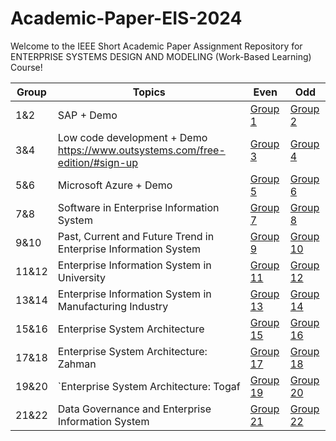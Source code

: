 # Academic-Paper-EIS-2024
Welcome to the IEEE Short Academic Paper Assignment Repository for ENTERPRISE SYSTEMS DESIGN AND MODELING (Work-Based Learning) Course!

|       Group         |Topics                          |Even| Odd|
|----------------|-------------------------------|-|-|
|1&2|SAP + Demo           |<a href="" >Group 1</a>|<a href="" >Group 2</a>|
|3&4          |Low code development + Demo https://www.outsystems.com/free-edition/#sign-up          |<a href="" >Group 3</a>|<a href="" >Group 4</a>|
|5&6          |Microsoft Azure + Demo|<a href="" >Group 5</a>|<a href="" >Group 6</a>|
|7&8          |Software in Enterprise Information System|<a href="" >Group 7</a>|<a href="" >Group 8</a>|
|9&10          |Past, Current and Future Trend in Enterprise Information System|<a href="" >Group 9</a>|<a href="" >Group 10</a>|
|11&12          |Enterprise Information System in University|<a href="" >Group 11</a>|<a href="" >Group 12</a>|
|13&14          |Enterprise Information System in Manufacturing Industry|<a href="" >Group 13</a>|<a href="" >Group 14</a>|
|15&16          |Enterprise System Architecture|<a href="" >Group 15</a>|<a href="" >Group 16</a>|
|17&18          |Enterprise System Architecture: Zahman|<a href="" >Group 17</a>|<a href="" >Group 18</a>|
|19&20         |`Enterprise System Architecture: Togaf|<a href="" >Group 19</a>|<a href="" >Group 20</a>|
|21&22          |Data Governance and Enterprise Information System|<a href="" >Group 21</a>|<a href="" >Group 22</a>|
